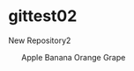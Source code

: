 # gittest02
New Repository2

<ul>
	<l1>Apple</l1>
	<l1>Banana</l1>
	<l1>Orange</l1>
	<l1>Grape</l1>
</ul>
	

